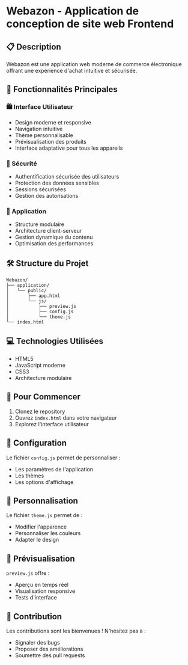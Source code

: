 # Webazon - Application de conception de site web Frontend

## 📋 Description
Webazon est une application web moderne de commerce électronique offrant une expérience d'achat intuitive et sécurisée.

## 🚀 Fonctionnalités Principales

### 🛍️ Interface Utilisateur
- Design moderne et responsive
- Navigation intuitive
- Thème personnalisable
- Prévisualisation des produits
- Interface adaptative pour tous les appareils

### 🔐 Sécurité
- Authentification sécurisée des utilisateurs
- Protection des données sensibles
- Sessions sécurisées
- Gestion des autorisations

### 📱 Application
- Structure modulaire
- Architecture client-serveur
- Gestion dynamique du contenu
- Optimisation des performances

## 🛠️ Structure du Projet
```
Webazon/
├── application/
│   └── public/
│       ├── app.html
│       └── js/
│           ├── preview.js
│           ├── config.js
│           └── theme.js
└── index.html
```

## 💻 Technologies Utilisées
- HTML5
- JavaScript moderne
- CSS3
- Architecture modulaire

## 🚦 Pour Commencer
1. Clonez le repository
2. Ouvrez `index.html` dans votre navigateur
3. Explorez l'interface utilisateur

## 🔧 Configuration
Le fichier `config.js` permet de personnaliser :
- Les paramètres de l'application
- Les thèmes
- Les options d'affichage

## 🎨 Personnalisation
Le fichier `theme.js` permet de :
- Modifier l'apparence
- Personnaliser les couleurs
- Adapter le design

## 📱 Prévisualisation
`preview.js` offre :
- Aperçu en temps réel
- Visualisation responsive
- Tests d'interface

## 🤝 Contribution
Les contributions sont les bienvenues ! N'hésitez pas à :
- Signaler des bugs
- Proposer des améliorations
- Soumettre des pull requests 